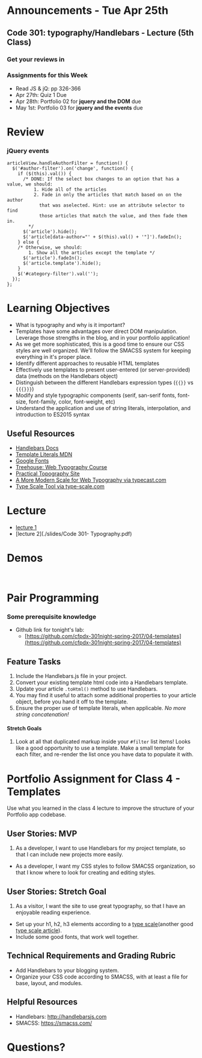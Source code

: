 # Announcements - Tue Apr 25th

## Code 301: typography/Handlebars - Lecture (5th Class)

### Get your reviews in

### Assignments for this Week

* Read JS & jQ: pp 326-366
* Apr 27th: Quiz 1 Due
* Apr 28th: Portfolio 02 for **jquery and the DOM** due 
* May 1st:  Portfolio 03 for **jquery and the events** due


# Review

### jQuery events
```
articleView.handleAuthorFilter = function() {
  $('#author-filter').on('change', function() {
    if ($(this).val()) {
      /* DONE: If the select box changes to an option that has a value, we should:
          1. Hide all of the articles
          2. Fade in only the articles that match based on on the author
            that was aselected. Hint: use an attribute selector to find
            those articles that match the value, and then fade them in.
        */
      $('article').hide();
      $('article[data-author="' + $(this).val() + '"]').fadeIn();
    } else {
    /* Otherwise, we should:
        1. Show all the articles except the template */
      $('article').fadeIn();
      $('article.template').hide();
    }
    $('#category-filter').val('');
  });
};

```



# Learning Objectives
<!-- the learning objectives from the corresponding class number -->

* What is typography and why is it important?
* Templates have some advantages over direct DOM manipulation. Leverage those strengths in the blog, and in your portfolio application!
* As we get more sophisticated, this is a good time to ensure our CSS styles are well organized. We'll follow the SMACSS system for keeping everything in it's proper place.
* Identify different approaches to reusable HTML templates
* Effectively use templates to present user-entered (or server-provided) data (methods on the Handlebars object)
* Distinguish between the different Handlebars expression types (`{{}}` vs `{{{}}}`)
* Modify and style typographic components (serif, san-serif fonts, font-size, font-family, color, font-weight, etc)
* Understand the application and use of string literals, interpolation, and introduction to ES2015 syntax


## Useful Resources
 - [Handlebars Docs](http://handlebarsjs.com/)
 - [Template Literals MDN](https://developer.mozilla.org/en-US/docs/Web/JavaScript/Reference/Template_literals)
 - [Google Fonts](www.google.com/fonts)
 - [Treehouse: Web Typography Course](teamtreehouse.com/library/web-typography)
 - [Practical Topography Site](practicaltypography.com/)
 - [A More Modern Scale for Web Typography via typecast.com](typecast.com/blog/a-more-modern-scale-for-web-typography)
 - [Type Scale Tool via type-scale.com](type-scale.com)


# Lecture

* [lecture 1](./slides/301-04-templates.pdf)
* [lecture 2](./slides/Code 301- Typography.pdf)



# Demos

```


```


# Pair Programming

### Some prerequisite knowledge

* Github link for tonight's lab:
	* [https://github.com/cfpdx-301night-spring-2017/04-templates](https://github.com/cfpdx-301night-spring-2017/04-templates)
		

## Feature Tasks  
1. Include the Handlebars.js file in your project.
1. Convert your existing template html code into a Handlebars template.
1. Update your article `.toHtml()` method to use Handlebars.
1. You may find it useful to attach some additional properties to your article object, before you hand it off to the template.
1. Ensure the proper use of template literals, when applicable. *No more string concatenation!*

#### Stretch Goals
1. Look at all that duplicated markup inside your `#filter` list items! Looks like a good opportunity to use a template. Make a small template for each filter, and re-render the list once you have data to populate it with.


# Portfolio Assignment for Class 4 - Templates

Use what you learned in the class 4 lecture to improve the structure of your Portfolio app codebase.

## User Stories: MVP
1. As a developer, I want to use Handlebars for my project template, so that I can include new projects more easily.
- As a developer, I want my CSS styles to follow SMACSS organization, so that I know where to look for creating and editing styles.

## User Stories: Stretch Goal
1. As a visitor, I want the site to use great typography, so that I have an enjoyable reading experience.
  - Set up your h1, h2, h3 elements according to a [type scale](http://type-scale.com/)(another good [type scale article](http://typecast.com/blog/a-more-modern-scale-for-web-typography)).
  - Include some good fonts, that work well together.

## Technical Requirements and Grading Rubric
 - Add Handlebars to your blogging system.
 - Organize your CSS code according to SMACSS, with at least a file for base, layout, and modules.

## Helpful Resources
 - Handlebars: http://handlebarsjs.com
 - SMACSS: https://smacss.com/




# Questions?





  






